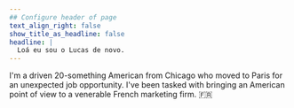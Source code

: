 ```yaml
---
## Configure header of page
text_align_right: false
show_title_as_headline: false
headline: |
  Loá eu sou o Lucas de novo.
---
```


<!-- this is a subheadline -->
I'm a driven 20-something American from Chicago who moved to Paris for an unexpected job opportunity. I've been tasked with bringing an American point of view to a venerable French marketing firm. :fr: